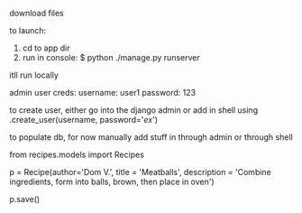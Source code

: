 download files

to launch:
1. cd to app dir
2. run in console: $ python ./manage.py runserver

itll run locally

admin user creds:
username: user1 password: 123

to create user, either go into the django admin or add in shell using .create_user(username, password='_ex_')


to populate db, for now manually add stuff in through admin or through shell

from recipes.models import Recipes

p = Recipe(author='Dom V.', title = 'Meatballs', description = 'Combine ingredients, form into balls, brown, then place in oven')

p.save()
